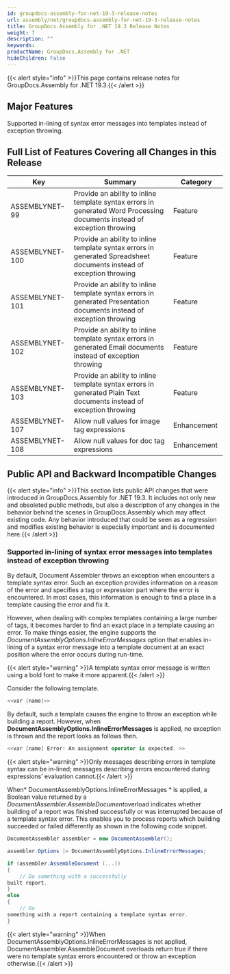 ```yaml
---
id: groupdocs-assembly-for-net-19-3-release-notes
url: assembly/net/groupdocs-assembly-for-net-19-3-release-notes
title: GroupDocs.Assembly for .NET 19.3 Release Notes
weight: 7
description: ""
keywords: 
productName: GroupDocs.Assembly for .NET
hideChildren: False
---
```

{{< alert style="info" >}}This page contains release notes for GroupDocs.Assembly for .NET 19.3.{{< /alert >}}

## Major Features

Supported in-lining of syntax error messages into templates instead of exception throwing.

## Full List of Features Covering all Changes in this Release

| Key | Summary | Category |
| --- | --- | --- |
| ASSEMBLYNET-99  | Provide an ability to inline template syntax errors in generated Word Processing documents instead of exception throwing  | Feature  |
| ASSEMBLYNET-100  | Provide an ability to inline template syntax errors in generated Spreadsheet documents instead of exception throwing  | Feature  |
| ASSEMBLYNET-101  | Provide an ability to inline template syntax errors in generated Presentation documents instead of exception throwing  | Feature  |
| ASSEMBLYNET-102  | Provide an ability to inline template syntax errors in generated Email documents instead of exception throwing  | Feature  |
| ASSEMBLYNET-103  | Provide an ability to inline template syntax errors in generated Plain Text documents instead of exception throwing  | Feature  |
| ASSEMBLYNET-107  | Allow null values for image tag expressions  | Enhancement  |
| ASSEMBLYNET-108  | Allow null values for doc tag expressions  | Enhancement  |

  

## Public API and Backward Incompatible Changes

{{< alert style="info" >}}This section lists public API changes that were introduced in GroupDocs.Assembly for .NET 19.3. It includes not only new and obsoleted public methods, but also a description of any changes in the behavior behind the scenes in GroupDocs.Assembly which may affect existing code. Any behavior introduced that could be seen as a regression and modifies existing behavior is especially important and is documented here.{{< /alert >}}

### Supported in-lining of syntax error messages into templates instead of exception throwing

By default, Document Assembler throws an exception when encounters a template syntax error. Such an exception provides information on a reason of the error and specifies a tag or expression part where the error is encountered. In most cases, this information is enough to find a place in a template causing the error and fix it.

However, when dealing with complex templates containing a large number of tags, it becomes harder to find an exact place in a template causing an error. To make things easier, the engine supports the *DocumentAssemblyOptions.InlineErrorMessages* option that enables in-lining of a syntax error message into a template document at an exact position where the error occurs during run-time.

{{< alert style="warning" >}}A template syntax error message is written using a bold font to make it more apparent.{{< /alert >}}

Consider the following template.

```csharp
<<var [name]>>
```

By default, such a template causes the engine to throw an exception while building a report. However, when **DocumentAssemblyOptions.InlineErrorMessages** is applied, no exception is thrown and the report looks as follows then.

```csharp
<<var [name] Error! An assignment operator is expected. >>

```

{{< alert style="warning" >}}Only messages describing errors in template syntax can be in-lined; messages describing errors encountered during expressions’ evaluation cannot.{{< /alert >}}

When* DocumentAssemblyOptions.InlineErrorMessages * is applied, a Boolean value returned by a *DocumentAssembler.AssembleDocument*overload indicates whether building of a report was finished successfully or was interrupted because of a template syntax error. This enables you to process reports which building succeeded or failed differently as shown in the following code snippet.

```csharp
DocumentAssembler assembler = new DocumentAssembler();

assembler.Options |= DocumentAssemblyOptions.InlineErrorMessages;

if (assembler.AssembleDocument (...))
{
    // Do something with a successfully
built report.
}
else
{
    // Do
something with a report containing a template syntax error.
}
```

{{< alert style="warning" >}}When DocumentAssemblyOptions.InlineErrorMessages is not applied, DocumentAssembler.AssembleDocument overloads return true if there were no template syntax errors encountered or throw an exception otherwise.{{< /alert >}}
